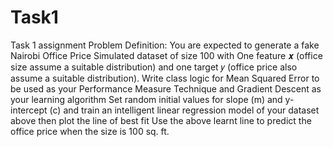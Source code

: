 # Task1
Task 1 assignment
Problem Definition:
You are expected to generate a fake Nairobi Office Price Simulated dataset of size 100 with One feature 𝒙 (office size assume a suitable distribution) and one target 𝑦 (office price also assume a suitable distribution).
Write class logic for Mean Squared Error to be used as your Performance Measure Technique and Gradient Descent as your learning algorithm
Set random initial values for slope (m) and y-intercept (c) and train an intelligent linear regression model of your dataset above then plot the line of best fit
Use the above learnt line to predict the office price when the size is 100 sq. ft.
